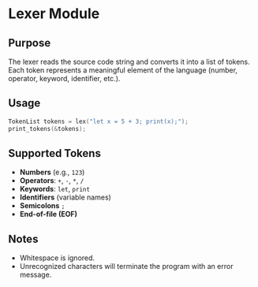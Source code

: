 # Lexer Module

## Purpose
The lexer reads the source code string and converts it into a list of tokens.
Each token represents a meaningful element of the language (number, operator, keyword, identifier, etc.).

## Usage
```c
TokenList tokens = lex("let x = 5 + 3; print(x);");
print_tokens(&tokens);
```

## Supported Tokens

- **Numbers** (e.g., `123`)
- **Operators**: `+`, `-`, `*`, `/`
- **Keywords**: `let`, `print`
- **Identifiers** (variable names)
- **Semicolons** `;`
- **End-of-file (EOF)**

## Notes

- Whitespace is ignored.
- Unrecognized characters will terminate the program with an error message.
